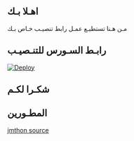 ## اهـلا بـك
مـن هـنا تستطيـع عمـل رابط تنصيـب خـاص بـك

## رابـط السـورس للتنـصيـب

[![Deploy](https://www.herokucdn.com/deploy/button.svg)](https://heroku.com/deploy?template=https://github.com/1ka1)

## شكـرا لكـم 


## المطـورين 

[jmthon source](https://t.me/jmthon)
